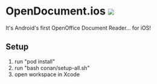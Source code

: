 # OpenDocument.ios ![](https://github.com/TomTasche/OpenDocument.ios/workflows/build/badge.svg)
It's Android's first OpenOffice Document Reader... for iOS!

## Setup
1. run "pod install"
2. run "bash conan/setup-all.sh"
3. open workspace in Xcode
